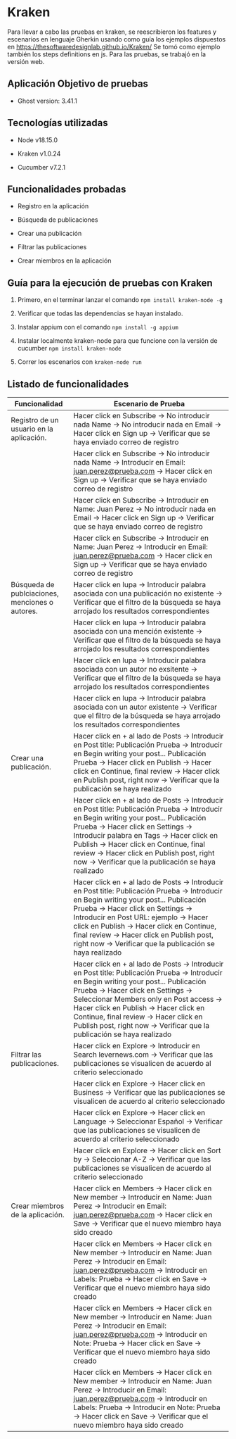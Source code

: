 # Kraken

Para llevar a cabo las pruebas en kraken, se reescribieron los features y escenarios en lenguaje Gherkin usando como guía los ejemplos dispuestos en https://thesoftwaredesignlab.github.io/Kraken/
Se tomó como ejemplo también los steps definitions en js.
Para las pruebas, se trabajó en la versión web.

## Aplicación Objetivo de pruebas

- Ghost version: 3.41.1

## Tecnologías utilizadas

- Node v18.15.0

- Kraken v1.0.24

- Cucumber v7.2.1

## Funcionalidades probadas

- Registro en la aplicación

- Búsqueda de publicaciones

- Crear una publicación

- Filtrar las publicaciones

- Crear miembros en la aplicación

## Guía para la ejecución de pruebas con Kraken

1. Primero, en el terminar lanzar el comando ```npm install kraken-node -g```

1. Verificar que todas las dependencias se hayan instalado.

1. Instalar appium con el comando ```npm install -g appium```

1. Instalar localmente kraken-node para que funcione con la versión de cucumber ```npm install kraken-node```

1. Correr los escenarios con ```kraken-node run```

## Listado de funcionalidades

| Funcionalidad | Escenario de Prueba |
| ------------- | ------------- |
| Registro de un usuario en la aplicación.  | Hacer click en Subscribe -> No introducir nada Name -> No introducir nada en Email -> Hacer click en Sign up -> Verificar que se haya enviado correo de registro |
|   | Hacer click en Subscribe -> No introducir nada Name -> Introducir en Email: juan.perez@prueba.com -> Hacer click en Sign up -> Verificar que se haya enviado correo de registro |
|   | Hacer click en Subscribe -> Introducir en Name: Juan Perez -> No introducir nada en Email -> Hacer click en Sign up -> Verificar que se haya enviado correo de registro |
|   | Hacer click en Subscribe -> Introducir en Name: Juan Perez -> Introducir en Email: juan.perez@prueba.com -> Hacer click en Sign up -> Verificar que se haya enviado correo de registro |
| Búsqueda de publciaciones, menciones o autores. | Hacer click en lupa -> Introducir palabra asociada con una publicación no existente -> Verificar que el filtro de la búsqueda se haya arrojado los resultados correspondientes |
|  | Hacer click en lupa -> Introducir palabra asociada con una mención existente -> Verificar que el filtro de la búsqueda se haya arrojado los resultados correspondientes |
|  | Hacer click en lupa -> Introducir palabra asociada con un autor no exsitente -> Verificar que el filtro de la búsqueda se haya arrojado los resultados correspondientes |
|  | Hacer click en lupa -> Introducir palabra asociada con un autor existente -> Verificar que el filtro de la búsqueda se haya arrojado los resultados correspondientes |
| Crear una publicación. | Hacer click en + al lado de Posts -> Introducir en Post title: Publicación Prueba -> Introducir en Begin writing your post... Publicación Prueba -> Hacer click en Publish -> Hacer click en Continue, final review -> Hacer click en Publish post, right now -> Verificar que la publicación se haya realizado |
|  | Hacer click en + al lado de Posts -> Introducir en Post title: Publicación Prueba -> Introducir en Begin writing your post... Publicación Prueba -> Hacer click en Settings -> Introducir palabra en Tags -> Hacer click en Publish -> Hacer click en Continue, final review -> Hacer click en Publish post, right now -> Verificar que la publicación se haya realizado |
|  | Hacer click en + al lado de Posts -> Introducir en Post title: Publicación Prueba -> Introducir en Begin writing your post... Publicación Prueba -> Hacer click en Settings -> Introducir en Post URL: ejemplo -> Hacer click en Publish -> Hacer click en Continue, final review -> Hacer click en Publish post, right now -> Verificar que la publicación se haya realizado |
|  | Hacer click en + al lado de Posts -> Introducir en Post title: Publicación Prueba -> Introducir en Begin writing your post... Publicación Prueba -> Hacer click en Settings -> Seleccionar Members only en Post access -> Hacer click en Publish -> Hacer click en Continue, final review -> Hacer click en Publish post, right now -> Verificar que la publicación se haya realizado |
| Filtrar las publicaciones. | Hacer click en Explore -> Introducir en Search levernews.com -> Verificar que las publicaciones se visualicen de acuerdo al criterio seleccionado |
|  | Hacer click en Explore -> Hacer click en Business -> Verificar que las publicaciones se visualicen de acuerdo al criterio seleccionado |
|  | Hacer click en Explore -> Hacer click en Language -> Seleccionar Español -> Verificar que las publicaciones se visualicen de acuerdo al criterio seleccionado |
|  | Hacer click en Explore -> Hacer click en Sort by -> Seleccionar A-Z -> Verificar que las publicaciones se visualicen de acuerdo al criterio seleccionado |
| Crear miembros de la aplicación. | Hacer click en Members -> Hacer click en New member -> Introducir en Name: Juan Perez -> Introducir en Email: juan.perez@prueba.com -> Hacer click en Save -> Verificar que el nuevo miembro haya sido creado |
|  | Hacer click en Members -> Hacer click en New member -> Introducir en Name: Juan Perez -> Introducir en Email: juan.perez@prueba.com -> Introducir en Labels: Prueba -> Hacer click en Save -> Verificar que el nuevo miembro haya sido creado |
|  | Hacer click en Members -> Hacer click en New member -> Introducir en Name: Juan Perez -> Introducir en Email: juan.perez@prueba.com -> Introducir en Note: Prueba -> Hacer click en Save -> Verificar que el nuevo miembro haya sido creado |
|  | Hacer click en Members -> Hacer click en New member -> Introducir en Name: Juan Perez -> Introducir en Email: juan.perez@prueba.com -> Introducir en Labels: Prueba -> Introducir en Note: Prueba -> Hacer click en Save -> Verificar que el nuevo miembro haya sido creado |
